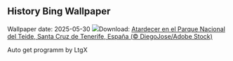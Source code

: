 ## History Bing Wallpaper
Wallpaper date: 2025-05-30
![](https://www.bing.com/th?id=OHR.CanaryIslandDay_ES-ES5813844536_UHD.jpg&w=1000)Download: [Atardecer en el Parque Nacional del Teide, Santa Cruz de Tenerife, España (© DiegoJose/Adobe Stock)](https://www.bing.com/th?id=OHR.CanaryIslandDay_ES-ES5813844536_UHD.jpg)

Auto get programm by LtgX
